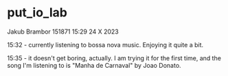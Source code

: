 # put_io_lab

Jakub Brambor 151871
15:29 24 X 2023

15:32 - currently listening to bossa nova music. Enjoying it quite a bit.

15:35 - it doesn't get boring, actually. I am trying it for the first time, and the song I'm listening to is "Manha de  Carnaval" by Joao Donato.
